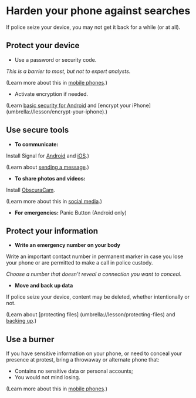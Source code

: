 [Title]: # (Prepare Your Phone)
[Order]: # (1)

# Harden your phone against searches 

If police seize your device, you may not get it back for a while (or at all).

## Protect your device

*   Use a password or security code. 

_This is a barrier to most, but not to expert analysts._

(Learn more about this in [mobile phones](umbrella://lesson/mobile-phones).)

*   Activate encryption if needed.  

(Learn [basic security for Android](umbrella://lesson/android) and [encrypt your iPhone] (umbrella://lesson/encrypt-your-iphone).)

## Use secure tools

*   **To communicate:**  

Install Signal for [Android](umbrella://lesson/signal-for-android) and [iOS](umbrella://lesson/signal-for-ios).) 

(Learn about [sending a message](umbrella://lesson/sending-a-message).) 

*   **To share photos and videos:** 

Install [ObscuraCam](umbrella://lesson/obscuracam).

(Learn more about this in [social media](umbrella://lesson/social-media/0).)

*   **For emergencies:** Panic Button (Android only)

## Protect your information

*	**Write an emergency number on your body** 

Write an important contact number in permanent marker in case you lose your phone or are permitted to make a call in police custody.

*Choose a number that doesn't reveal a connection you want to conceal.*

*	**Move and back up data** 

If police seize your device, content may be deleted, whether intentionally or not.

(Learn about [protecting files] (umbrella://lesson/protecting-files) and [backing up](umbrella://lesson/backing-up).) 

## Use a burner

If you have sensitive information on your phone, or need to conceal your presence at protest, bring a throwaway or alternate phone that:

*	Contains no sensitive data or personal accounts;
*	You would not mind losing. 

(Learn more about this in [mobile phones](umbrella://lesson/mobile-phones).)



